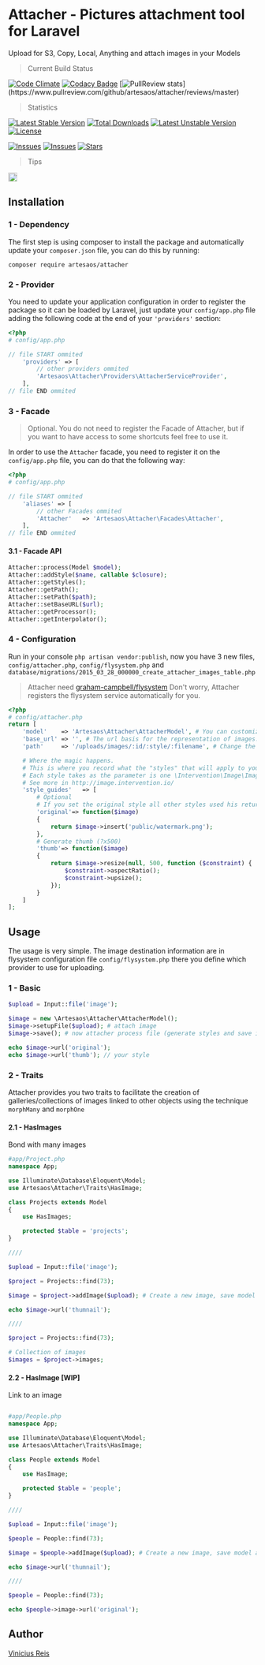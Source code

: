 # Attacher - Pictures attachment tool for Laravel
Upload for S3, Copy, Local, Anything and attach images in your Models

> Current Build Status

[![Code Climate](https://codeclimate.com/github/artesaos/attacher/badges/gpa.svg)](https://codeclimate.com/github/artesaos/attacher)
[![Codacy Badge](https://www.codacy.com/project/badge/fc8dd3f83be843fe8c9fdcf0d4725bc8)](https://www.codacy.com/app/luiz-vinicius73/attacher)
[![PullReview stats](https://www.pullreview.com/github/artesaos/attacher/badges/master.svg?)](https://www.pullreview.com/github/artesaos/attacher/reviews/master)

> Statistics

[![Latest Stable Version](https://poser.pugx.org/artesaos/attacher/v/stable.svg)](https://packagist.org/packages/artesaos/attacher)
[![Total Downloads](https://poser.pugx.org/artesaos/attacher/downloads.svg)](https://packagist.org/packages/artesaos/attacher)
[![Latest Unstable Version](https://poser.pugx.org/artesaos/attacher/v/unstable.svg)](https://packagist.org/packages/artesaos/attacher)
[![License](https://poser.pugx.org/artesaos/attacher/license.svg)](https://packagist.org/packages/artesaos/attacher)


[![Inssues](https://img.shields.io/github/issues/artesaos/attacher.svg)](https://github.com/artesaos/attacher/issues)
[![Inssues](https://img.shields.io/github/forks/artesaos/attacher.svg)](https://github.com/artesaos/attacher/network)
[![Stars](https://img.shields.io/github/stars/artesaos/attacher.svg)](https://github.com/artesaos/attacher/stargazers)

> Tips

<a href="http://zenhub.io" target="_blank"><img src="https://raw.githubusercontent.com/ZenHubIO/support/master/zenhub-badge.png" height="18px" alt="Powered by ZenHub"/></a>

## Installation
### 1 - Dependency
The first step is using composer to install the package and automatically update your `composer.json` file, you can do this by running:
```shell
composer require artesaos/attacher
```

### 2 - Provider
You need to update your application configuration in order to register the package so it can be loaded by Laravel, just update your `config/app.php` file adding the following code at the end of your `'providers'` section:

```php
<?php
# config/app.php

// file START ommited
    'providers' => [
        // other providers ommited
        'Artesaos\Attacher\Providers\AttacherServiceProvider',
    ],
// file END ommited
```

### 3 - Facade
> Optional. You do not need to register the Facade of Attacher, but if you want to have access to some shortcuts feel free to use it.

In order to use the `Attacher` facade, you need to register it on the `config/app.php` file, you can do that the following way:

```php
<?php
# config/app.php

// file START ommited
    'aliases' => [
        // other Facades ommited
        'Attacher'   => 'Artesaos\Attacher\Facades\Attacher',
    ],
// file END ommited
```

#### 3.1 - Facade API

```php
Attacher::process(Model $model);
Attacher::addStyle($name, callable $closure);
Attacher::getStyles();
Attacher::getPath();
Attacher::setPath($path);
Attacher::setBaseURL($url);
Attacher::getProcessor();
Attacher::getInterpolator();
```

### 4 - Configuration

Run in your console `php artisan vendor:publish`, now you have 3 new files, `config/attacher.php`, `config/flysystem.php` and `database/migrations/2015_03_28_000000_create_attacher_images_table.php`

> Attacher need [graham-campbell/flysystem](https://github.com/GrahamCampbell/Laravel-Flysystem)
> Don't worry, Attacher registers the flysystem service automatically for you.


```php
<?php
# config/attacher.php
return [
    'model'    => 'Artesaos\Attacher\AttacherModel', # You can customize the model for your needs.
    'base_url' => '', # The url basis for the representation of images.
    'path'     => '/uploads/images/:id/:style/:filename', # Change the path where the images are stored.

    # Where the magic happens.
    # This is where you record what the "styles" that will apply to your image.
    # Each style takes as the parameter is one \Intervention\Image\Image
    # See more in http://image.intervention.io/
    'style_guides'   => [
        # Optional
        # If you set the original style all other styles used his return to base
        'original'=> function($image)
        {
            return $image->insert('public/watermark.png');
        },
        # Generate thumb (?x500)
        'thumb'=> function($image)
        {
            return $image->resize(null, 500, function ($constraint) {
                $constraint->aspectRatio();
                $constraint->upsize();
            });
        }
    ]
];

```

## Usage

The usage is very simple.
The image destination information are in flysystem configuration file `config/flysystem.php` there you define which provider to use for uploading.

### 1 - Basic

```php
$upload = Input::file('image');

$image = new \Artesaos\Attacher\AttacherModel();
$image->setupFile($upload); # attach image
$image->save(); # now attacher process file (generate styles and save in your provider configured in flysystem)

echo $image->url('original');
echo $image->url('thumb'); // your style
```

### 2 - Traits

Attacher provides you two traits to facilitate the creation of galleries/collections of images linked to other objects using the technique `morphMany` and `morphOne`

#### 2.1 - HasImages

Bond with many images

```php
#app/Project.php
namespace App;

use Illuminate\Database\Eloquent\Model;
use Artesaos\Attacher\Traits\HasImage;

class Projects extends Model
{
    use HasImages;

    protected $table = 'projects';
}

////

$upload = Input::file('image');

$project = Projects::find(73);

$image = $project->addImage($upload); # Create a new image, save model and save image file with your styles

echo $image->url('thumnail');

////

$project = Projects::find(73);

# Collection of images
$images = $project->images;

```

#### 2.2 - HasImage [WIP]

Link to an image

```php

#app/People.php
namespace App;

use Illuminate\Database\Eloquent\Model;
use Artesaos\Attacher\Traits\HasImage;

class People extends Model
{
    use HasImage;

    protected $table = 'people';
}

////

$upload = Input::file('image');

$people = People::find(73);

$image = $people->addImage($upload); # Create a new image, save model and save image file with your styles

echo $image->url('thumnail');

////

$people = People::find(73);

echo $people->image->url('original');

```

## Author
[Vinicius Reis](https://github.com/vinicius73)
